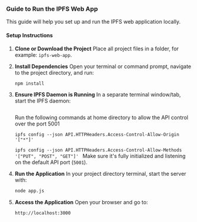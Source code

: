### Guide to Run the IPFS Web App

This guide will help you set up and run the IPFS web application locally.

#### Setup Instructions

1.  **Clone or Download the Project**
    Place all project files in a folder, for example: `ipfs-web-app`.

2.  **Install Dependencies**
    Open your terminal or command prompt, navigate to the project directory, and run:
    ```bash
    npm install
    ```

3.  **Ensure IPFS Daemon is Running**
    In a separate terminal window/tab, start the IPFS daemon:
    ```REFER TO THE IPFS_SWARM_CLI GUIDE TO MAKESURE IT IS RUNNING
    ```
    Run the following commands at home directory to allow the API control over the port 5001

    ```ipfs config --json API.HTTPHeaders.Access-Control-Allow-Origin '["*"]'```

    ```ipfs config --json API.HTTPHeaders.Access-Control-Allow-Methods '["PUT", "POST", "GET"]' ```
    Make sure it's fully initialized and listening on the default API port (`5001`).

5.  **Run the Application**
    In your project directory terminal, start the server with:
    ```bash
    node app.js
    ```

6.  **Access the Application**
    Open your browser and go to:
    ```
    http://localhost:3000
    ```
